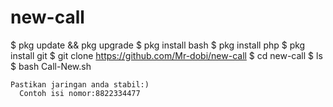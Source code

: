 # new-call

$ pkg update && pkg upgrade
$ pkg install bash
$ pkg install php
$ pkg install git
$ git clone https://github.com/Mr-dobi/new-call
$ cd new-call
$ ls
$ bash Call-New.sh

    Pastikan jaringan anda stabil:)
      Contoh isi nomor:8822334477
